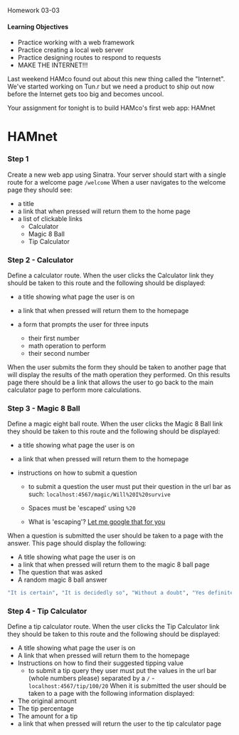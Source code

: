 Homework 03-03

#### Learning Objectives
- Practice working with a web framework
- Practice creating a local web server
- Practice designing routes to respond to requests
- MAKE THE INTERNET!!!

Last weekend HAMco found out about this new thing called the "Internet".
We've started working on Tun.r but we need a product to ship out now before the
Internet gets too big and becomes uncool.

Your assignment for tonight is to build HAMco's first web app: HAMnet

# HAMnet
### Step 1

Create a new web app using Sinatra. Your server should start with a single route
for a welcome page `/welcome`
When a user navigates to the welcome page they should see:
- a title
- a link that when pressed will return them to the home page
- a list of clickable links
  - Calculator
  - Magic 8 Ball
  - Tip Calculator

### Step 2 - Calculator
Define a calculator route. When the user clicks the Calculator link they should
be taken to this route and the following should be displayed:

- a title showing what page the user is on

- a link that when pressed will return them to the homepage

- a form that prompts the user for three inputs
  - their first number
  - math operation to perform
  - their second number

When the user submits the form they should be taken to another page that will
display the results of the math operation they performed. On this results page
there should be a link that allows the user to go back to the main calculator
page to perform more calculations.

### Step 3 - Magic 8 Ball
Define a magic eight ball route. When the user clicks the Magic 8 Ball link they
should be taken to this route and the following should be displayed:

- a title showing what page the user is on

- a link that when pressed will return them to the homepage

- instructions on how to submit a question

  - to submit a question the user must put their question in the url bar as such:
    `localhost:4567/magic/Will%20I%20survive`

  - Spaces must be 'escaped' using `%20`

  - What is 'escaping'? [Let me google that for you](http://lmgtfy.com/?q=html+url+encoding)

When a question is submitted the user should be taken to a page with the answer.
This page should display the following:
- A title showing what page the user is on
- a link that when pressed will return them to the magic 8 ball page
- The question that was asked
- A random magic 8 ball answer


```ruby
"It is certain", "It is decidedly so", "Without a doubt", "Yes definitely","You may rely on it", "As I see it yes", "Most likely", "Outlook good","Yes", "Signs point to yes", "Reply hazy try again", "Ask again later","Better not tell you now", "Cannot predict now", "Concentrate and ask again","Don't count on it", "My reply is no", "My sources say no","Outlook not so good", "Very doubtful"
```

### Step 4 - Tip Calculator
Define a tip calculator route. When the user clicks the Tip Calculator link
they should be taken to this route and the following should be displayed:
- A title showing what page the user is on
- A link that when pressed will return them to the homepage
- Instructions on how to find their suggested tipping value
  - to submit a tip query they user must put the values in the url bar
  (whole numbers please) separated by a `/`
-`localhost:4567/tip/100/20`
When it is submitted the user should be taken to a page with the following
  information displayed:
- The original amount
- The tip percentage
- The amount for a tip
- a link that when pressed will return the user to the tip calculator page
